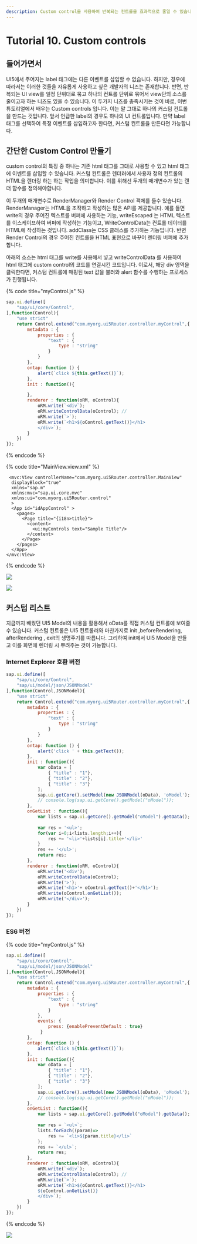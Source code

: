```yaml
---
description: Custom control을 사용하여 반복되는 컨트롤을 효과적으로 줄일 수 있습니다.
---
```


# Tutorial 10. Custom controls

## 들어가면서

UI5에서 주어지는  label 태그에는 다른 이벤트를 삽입할 수 없습니다. 하지만, 경우에 따라서는 이러한 것들을 자유롭게 사용하고 싶은 개발자의 니즈는 존재합니다. 반면, 반복되는 UI view를 일정 단위대로 묶고 하나의 컨트롤 단위로 묶어서 view단의 소스를 줄이고자 하는 니즈도 있을 수 있습니다. 이 두가지 니즈를 충족시키는 것이 바로, 이번 튜토리얼에서 배우는 Custom controls 입니다. 이는 말 그대로 하나의 커스텀 컨트롤을 만드는 것입니다. 앞서 언급한 label의 경우도 하나의 UI 컨트롤입니다. 만약 label 태그를 선택하여 특정 이벤트를 삽입하고자 한다면, 커스텀 컨트롤을 만든다면 가능합니다.

## 간단한 Custom Control 만들기

custom control의 특징 중 하나는 기존 html 태그를 그대로 사용할 수 있고 html 태그에 이벤트를 삽입할 수 있습니다. 커스텀 컨트롤은 렌더러에서 사용자 정의 컨트롤의 HTML을 렌더링 하는 하는 작업을 의미합니다. 이를 위해선 두개의 매개변수가 있는 랜더 함수를 정의해야합니다. 

이 두개의 매개변수로 RenderManager와  Render Control 객체를 들수 있습니다. RenderManager는 HTML을 조작하고 작성하는 많은 API를 제공합니다. 예를 들면 write의 경우 주어진 텍스트를 버퍼에 사용하는 기능, writeEscaped 는 HTML 텍스트를 이스케이프하여 버퍼에 작성하는 기능이고, WriteControlData는 컨트롤 데이터를 HTML에 작성하는 것입니다. addClass는 CSS 클래스를 추가하는 기능입니다. 반면 Render Control의 경우 주어진 컨트롤을 HTML 표현으로 바꾸어 렌더링 버퍼에 추가합니다. 

아래의 소스는 html 태그를 write를 사용해서 넣고 writeControlData 를 사용하여 html 태그에 custom control의 코드를 연결시킨 코드입니다. 이로서, 해당 div 영역을 클릭한다면, 커스텀 컨트롤에 매핑된 text 값을 불러와 alert 함수를 수행하는 프로세스가 진행됩니다.

{% code title="myControl.js" %}
```javascript
sap.ui.define([
    "sap/ui/core/Control",
],function(Control){
    "use strict"
    return Control.extend("com.myorg.ui5Router.controller.myControl",{
        metadata : {
            properties : {
                "text" : {
                    type : "string"
                }
            }
        },
        ontap: function () {
            alert(`click ${this.getText()}`);   
        },
        init : function(){

        },
        renderer : function(oRM, oControl){
            oRM.write(`<div`);
            oRM.writeControlData(oControl); //
            oRM.write(`>`);
            oRM.write(`<h1>${oControl.getText()}</h1>
            </div>`);
        }
    })
});
```
{% endcode %}

{% code title="MainView.view.xml" %}
```markup
 <mvc:View controllerName="com.myorg.ui5Router.controller.MainView"
  displayBlock="true"
  xmlns="sap.m"
  xmlns:mvc="sap.ui.core.mvc"
  xmlns:ui="com.myorg.ui5Router.control"
  >
  <App id="idAppControl" >
    <pages>
      <Page title="{i18n>title}">
        <content>
          <ui:myControls text="Sample Title"/>
        </content>
      </Page>
    </pages>
  </App>
</mvc:View>
```
{% endcode %}

![](../../.gitbook/assets/image%20%2827%29.png)

![](../../.gitbook/assets/image%20%2825%29.png)

## 커스텀 리스트

지금까지 배웠던 UI5 Model의 내용을 활용해서 oData를 직접 커스텀 컨트롤에 보여줄 수 있습니다. 커스텀 컨트롤은 UI5 컨트롤러와 마찬가지로 init ,beforeRendering, afterRendering , exit의 생명주기를 따릅니다. 그리하여 init에서 UI5 Model을 만들고 이를 화면에 렌더링 시 뿌려주는 것이 가능합니다.

### Internet Explorer 호환 버전

```javascript
sap.ui.define([
    "sap/ui/core/Control",
    "sap/ui/model/json/JSONModel"
],function(Control,JSONModel){
    "use strict"
    return Control.extend("com.myorg.ui5Router.controller.myControl",{
        metadata : {
            properties : {
                "text" : {
                    type : "string"
                }
            }
        },
        ontap: function () {
            alert('click ' + this.getText());   
        },
        init : function(){
            var oData = [
                { "title" : "1"},
                { "title" : "2"},
                { "title" : "3"}
            ];
            sap.ui.getCore().setModel(new JSONModel(oData), 'oModel');
            // console.log(sap.ui.getCore().getModel("oModel"));
        },
        onGetList : function(){
            var lists = sap.ui.getCore().getModel("oModel").getData();
            
            var res = '<ul>';
            for(var i=0;i<lists.length;i++){
                res += '<li>'+lists[i].title+'</li>'
            }
            res += '</ul>';
            return res;
        },
        renderer : function(oRM, oControl){
            oRM.write('<div');
            oRM.writeControlData(oControl);
            oRM.write('>');
            oRM.write('<h1>'+ oControl.getText()+'</h1>');
            oRM.write(oControl.onGetList());
            oRM.write('</div>');
        }
    })
});
```

### ES6 버전 

{% code title="myControl.js" %}
```javascript
sap.ui.define([
    "sap/ui/core/Control",
    "sap/ui/model/json/JSONModel"
],function(Control,JSONModel){
    "use strict"
    return Control.extend("com.myorg.ui5Router.controller.myControl",{
        metadata : {
            properties : {
                "text" : {
                    type : "string"
                }
            },
            events: {
                press: {enablePreventDefault : true}
             }
        },
        ontap: function () {
            alert(`click ${this.getText()}`);   
        },
        init : function(){
            var oData = [
                { "title" : "1"},
                { "title" : "2"},
                { "title" : "3"}
            ];
            sap.ui.getCore().setModel(new JSONModel(oData), 'oModel');
            // console.log(sap.ui.getCore().getModel("oModel"));
        },
        onGetList : function(){
            var lists = sap.ui.getCore().getModel("oModel").getData();
            
            var res = `<ul>`;
            lists.forEach((param)=>
                res += `<li>${param.title}</li>`
            );
            res += `</ul>`;
            return res;
        },
        renderer : function(oRM, oControl){
            oRM.write(`<div`);
            oRM.writeControlData(oControl); //
            oRM.write(`>`);
            oRM.write(`<h1>${oControl.getText()}</h1>
            ${oControl.onGetList()}
            </div>`);
        }
    })
});
```
{% endcode %}

![](../../.gitbook/assets/image%20%2826%29.png)




